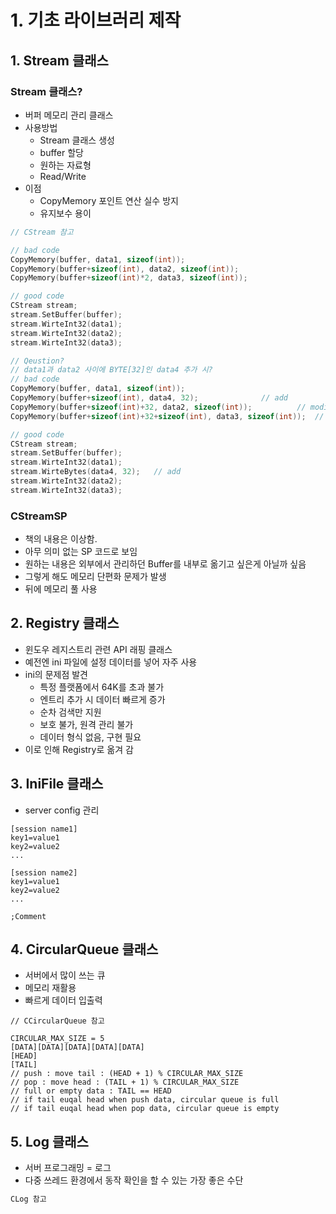 # 1. 기초 라이브러리 제작

## 1. Stream 클래스

### Stream 클래스?
* 버퍼 메모리 관리 클래스
* 사용방법
	- Stream 클래스 생성
	- buffer 할당
	- 원하는 자료형
	- Read/Write
* 이점
	- CopyMemory 포인트 연산 실수 방지
	- 유지보수 용이
```c++
// CStream 참고

// bad code
CopyMemory(buffer, data1, sizeof(int));
CopyMemory(buffer+sizeof(int), data2, sizeof(int));
CopyMemory(buffer+sizeof(int)*2, data3, sizeof(int));

// good code 
CStream stream;
stream.SetBuffer(buffer);
stream.WirteInt32(data1);
stream.WirteInt32(data2);
stream.WirteInt32(data3);

// Qeustion?
// data1과 data2 사이에 BYTE[32]인 data4 추가 시?
// bad code
CopyMemory(buffer, data1, sizeof(int));
CopyMemory(buffer+sizeof(int), data4, 32);				// add
CopyMemory(buffer+sizeof(int)+32, data2, sizeof(int));			// modify
CopyMemory(buffer+sizeof(int)+32+sizeof(int), data3, sizeof(int));	// modify

// good code
CStream stream;
stream.SetBuffer(buffer);
stream.WirteInt32(data1);
stream.WirteBytes(data4, 32);	// add
stream.WirteInt32(data2);
stream.WirteInt32(data3);
```

### CStreamSP
* 책의 내용은 이상함.
* 아무 의미 없는 SP 코드로 보임
* 원하는 내용은 외부에서 관리하던 Buffer를 내부로 옮기고 싶은게 아닐까 싶음
* 그렇게 해도 메모리 단편화 문제가 발생
* 뒤에 메모리 풀 사용

## 2. Registry 클래스
* 윈도우 레지스트리 관련 API 래핑 클래스
* 예전엔 ini 파일에 설정 데이터를 넣어 자주 사용
* ini의 문제점 발견
	- 특정 플랫폼에서 64K를 초과 불가
	- 엔트리 추가 시 데이터 빠르게 증가
	- 순차 검색만 지원
	- 보호 불가, 원격 관리 불가
	- 데이터 형식 없음, 구현 필요
* 이로 인해 Registry로 옮겨 감

## 3. IniFile 클래스
* server config 관리
```
[session name1]
key1=value1
key2=value2
...

[session name2]
key1=value1
key2=value2
...

;Comment 
```

## 4. CircularQueue 클래스
* 서버에서 많이 쓰는 큐
* 메모리 재활용
* 빠르게 데이터 입출력
```
// CCircularQueue 참고

CIRCULAR_MAX_SIZE = 5
[DATA][DATA][DATA][DATA][DATA]
[HEAD]
[TAIL]
// push : move tail : (HEAD + 1) % CIRCULAR_MAX_SIZE
// pop : move head : (TAIL + 1) % CIRCULAR_MAX_SIZE
// full or empty data : TAIL == HEAD 
// if tail euqal head when push data, circular queue is full
// if tail euqal head when pop data, circular queue is empty
```

## 5. Log 클래스
* 서버 프로그래밍 = 로그
* 다중 쓰레드 환경에서 동작 확인을 할 수 있는 가장 좋은 수단
```c++
CLog 참고
```
